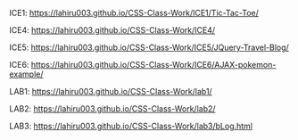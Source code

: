 ICE1: https://lahiru003.github.io/CSS-Class-Work/ICE1/Tic-Tac-Toe/


ICE4: https://lahiru003.github.io/CSS-Class-Work/ICE4/


ICE5: https://lahiru003.github.io/CSS-Class-Work/ICE5/JQuery-Travel-Blog/


ICE6: https://lahiru003.github.io/CSS-Class-Work/ICE6/AJAX-pokemon-example/


LAB1: https://lahiru003.github.io/CSS-Class-Work/lab1/


LAB2: https://lahiru003.github.io/CSS-Class-Work/lab2/

LAB3: https://lahiru003.github.io/CSS-Class-Work/lab3/bLog.html
